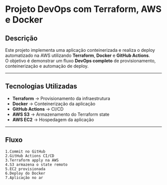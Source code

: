 # Projeto DevOps com Terraform, AWS e Docker

## Descrição
Este projeto implementa uma aplicação conteinerizada e realiza o deploy automatizado na AWS utilizando **Terraform**, **Docker** e **GitHub Actions**.  
O objetivo é demonstrar um fluxo **DevOps completo** de provisionamento, conteinerização e automação de deploy.

---

## Tecnologias Utilizadas
- **Terraform** → Provisionamento da infraestrutura
- **Docker** → Conteinerização da aplicação
- **GitHub Actions** → CI/CD
- **AWS S3** → Armazenamento do Terraform state
- **AWS EC2** → Hospedagem da aplicação

---

## Fluxo 
    1.Commit no GitHub 
    2.GitHub Actions CI/CD
    3.Terraform apply na AWS
    4.S3 armazena o state remoto
    5.EC2 provisionada
    6.Deploy do Docker
    7.Aplicação no ar